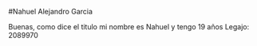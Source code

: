 #Nahuel Alejandro Garcia

Buenas, como dice el titulo mi nombre es Nahuel y tengo 19 años
Legajo: 2089970
